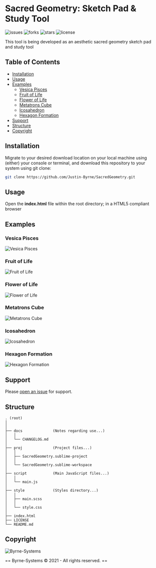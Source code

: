 # Sacred Geometry: Sketch Pad & Study Tool

![issues](https://img.shields.io/github/issues/Justin-Byrne/SacredGeometry)
![forks](https://img.shields.io/github/forks/Justin-Byrne/SacredGeometry)
![stars](https://img.shields.io/github/stars/Justin-Byrne/SacredGeometry)
![license](https://img.shields.io/github/license/Justin-Byrne/SacredGeometry)

This tool is being developed as an aesthetic sacred geometry sketch pad and study tool

## Table of Contents
- [Installation](#installation)
- [Usage](#usage)
- [Examples](#examples)
  - [Vesica Pisces](#vesica-pisces)
  - [Fruit of Life](#fruit-of-life)
  - [Flower of Life](#flower-of-life)
  - [Metatrons Cube](#metatrons-cube)
  - [Icosahedron](#icosahedron)
  - [Hexagon Formation](#hexagon-formation)
- [Support](#support)
- [Structure](#structure)
- [Copyright](#copyright)

## Installation

Migrate to your desired download location on your local machine using (either) your console or terminal, and download this repository to your system using git clone:

```sh
git clone https://github.com/Justin-Byrne/SacredGeometry.git
```

## Usage

Open the **index.html** file within the root directory; in a HTML5 compliant browser

## Examples

### Vesica Pisces

![Vesica Pisces](https://https://github.com/Justin-Byrne/SacredGeometry/tree/main/images/vesica_pisces.png)

### Fruit of Life

![Fruit of Life](https://https://github.com/Justin-Byrne/SacredGeometry/tree/main/images/fruit_of_life.png)

### Flower of Life

![Flower of Life](https://https://github.com/Justin-Byrne/SacredGeometry/tree/main/images/flower_of_life.png)

### Metatrons Cube

![Metatrons Cube](https://https://github.com/Justin-Byrne/SacredGeometry/tree/main/images/metatrons_cube.png)

### Icosahedron

![Icosahedron](https://https://github.com/Justin-Byrne/SacredGeometry/tree/main/images/icosahedron-color.png)

### Hexagon Formation

![Hexagon Formation](https://https://github.com/Justin-Byrne/SacredGeometry/tree/main/images/hexagon_formation-color.png)

## Support

Please [open an issue](https://github.com/Justin-Byrne/SacredGeometry/issues/new) for support.

## Structure

    . (root)
    │
    │
    ├── docs              (Notes regarding use...)
    │   │
    │   └── CHANGELOG.md
    │
    ├── proj              (Project files...)
    │   │
    │   ├── SacredGeometry.sublime-project
    │   │
    │   └── SacredGeometry.sublime-workspace
    │
    ├── script            (Main JavaScript files...)
    │   │
    │   └── main.js
    │
    ├── style             (Styles directory...)
    │   │
    │   ├── main.scss
    │   │
    │   └── style.css
    │
    ├── index.html
    ├── LICENSE
    └── README.md


## Copyright

![Byrne-Systems](http://byrne-systems.com/content/static/cube_sm.png)

== Byrne-Systems © 2021 - All rights reserved. ==
